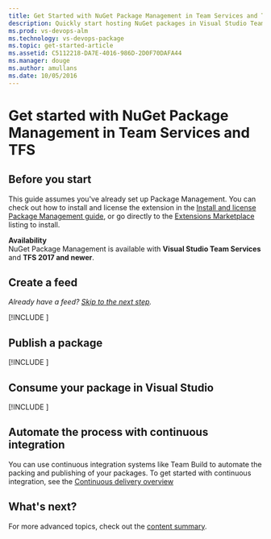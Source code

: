 ```yaml
---
title: Get Started with NuGet Package Management in Team Services and TFS
description: Quickly start hosting NuGet packages in Visual Studio Team Services or Team Foundation Server
ms.prod: vs-devops-alm
ms.technology: vs-devops-package
ms.topic: get-started-article
ms.assetid: C5112218-DA7E-4016-986D-2D0F70DAFA44
ms.manager: douge
ms.author: amullans
ms.date: 10/05/2016
---
```


# Get started with NuGet Package Management in Team Services and TFS

## Before you start
This guide assumes you've already set up Package Management. You can check out how to install and license the extension in the 
[Install and license Package Management guide](install.md), or go directly to the [Extensions Marketplace](https://marketplace.visualstudio.com/items?itemName=ms.feed) 
listing to install.

**Availability**<br>
NuGet Package Management is available with **Visual Studio Team Services** and **TFS 2017 and newer**.

<a name="create-a-feed"></a>
## Create a feed

*Already have a feed? [Skip to the next step](#publish-a-package).*

[!INCLUDE [](_shared/create-feed.md)]

<a name="publish-a-package"></a>
## Publish a package

[!INCLUDE [](_shared/publish.md)]

<a name="consume-in-visual-studio"></a>
## Consume your package in Visual Studio

[!INCLUDE [](_shared/consume.md)]

<a name="automate-with-continuous-integration"></a>
## Automate the process with continuous integration

You can use continuous integration systems like Team Build to automate the packing and publishing of your packages. 
To get started with continuous integration, see the [Continuous delivery overview](build/overview.md) 

## What's next?

For more advanced topics, check out the [content summary](overview.md).
